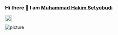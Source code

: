 ### Hi there 👋 I am [Muhammad Hakim Setyobudi](https://setyobudi.github.io)
<a href="https://www.linkedin.com/in/xxxx/">
  <img align="left" alt="Muhammad Hakim Setyobudi LinkdeIN" width="22px" src="https://cdn.jsdelivr.net/npm/simple-icons@v3/icons/linkedin.svg" />
</a>
<br />

![picture](https://raw.githubusercontent.com/saadeghi/saadeghi/master/dino.gif)
<br />
<!--
**Setyobudi/Setyobudi** is a ✨ _special_ ✨ repository because its `README.md` (this file) appears on your GitHub profile.
<br />

Here are some ideas to get you started:

- 🔭 I’m currently working on ...
- 🌱 I’m currently learning ...
- 👯 I’m looking to collaborate on ...
- 🤔 I’m looking for help with ...
- 💬 Ask me about ...
- 📫 How to reach me: ...
- 😄 Pronouns: ...
- ⚡ Fun fact: ...
-->
